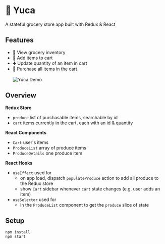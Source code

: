 # 🥬 Yuca
A stateful grocery store app built with Redux & React

## Features 
- 🍍 View grocery inventory
- 🛒 Add items to cart 
- ➕ Update quantity of an item in cart
- 💸 Purchase all items in the cart 
<br></br>
![Yuca Demo](https://storage.googleapis.com/frankie-esparza-portfolio/gifs/yuca.gif)

## Overview
**Redux Store** 
- `produce` list of purchasable items, searchable by id
- `cart` items currently in the cart, each with an id & quantity

**React Components** 
- `Cart` user's items
- `ProduceList` array of produce items
- `ProduceDetails` one produce item 

**React Hooks**
- `useEffect` used for
    - on app load, dispatch `populateProduce` action to add all produce to the Redux store
    - show `Cart` sidebar whenever `cart` state changes (e.g. user adds an item)
- `useSelector` used for
    - in the `ProduceList` component to get the `produce` slice of state

## Setup 
`npm install`  
`npm start`
